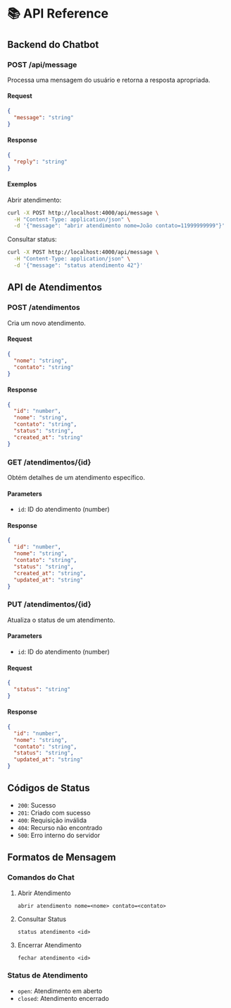 # 📚 API Reference

## Backend do Chatbot

### POST /api/message

Processa uma mensagem do usuário e retorna a resposta apropriada.

#### Request
```json
{
  "message": "string"
}
```

#### Response
```json
{
  "reply": "string"
}
```

#### Exemplos

Abrir atendimento:
```bash
curl -X POST http://localhost:4000/api/message \
  -H "Content-Type: application/json" \
  -d '{"message": "abrir atendimento nome=João contato=11999999999"}'
```

Consultar status:
```bash
curl -X POST http://localhost:4000/api/message \
  -H "Content-Type: application/json" \
  -d '{"message": "status atendimento 42"}'
```

## API de Atendimentos

### POST /atendimentos

Cria um novo atendimento.

#### Request
```json
{
  "nome": "string",
  "contato": "string"
}
```

#### Response
```json
{
  "id": "number",
  "nome": "string",
  "contato": "string",
  "status": "string",
  "created_at": "string"
}
```

### GET /atendimentos/{id}

Obtém detalhes de um atendimento específico.

#### Parameters
- `id`: ID do atendimento (number)

#### Response
```json
{
  "id": "number",
  "nome": "string",
  "contato": "string",
  "status": "string",
  "created_at": "string",
  "updated_at": "string"
}
```

### PUT /atendimentos/{id}

Atualiza o status de um atendimento.

#### Parameters
- `id`: ID do atendimento (number)

#### Request
```json
{
  "status": "string"
}
```

#### Response
```json
{
  "id": "number",
  "nome": "string",
  "contato": "string",
  "status": "string",
  "updated_at": "string"
}
```

## Códigos de Status

- `200`: Sucesso
- `201`: Criado com sucesso
- `400`: Requisição inválida
- `404`: Recurso não encontrado
- `500`: Erro interno do servidor

## Formatos de Mensagem

### Comandos do Chat

1. Abrir Atendimento
   ```
   abrir atendimento nome=<nome> contato=<contato>
   ```

2. Consultar Status
   ```
   status atendimento <id>
   ```

3. Encerrar Atendimento
   ```
   fechar atendimento <id>
   ```

### Status de Atendimento

- `open`: Atendimento em aberto
- `closed`: Atendimento encerrado